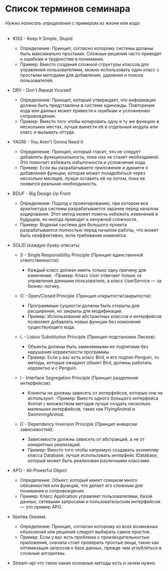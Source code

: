 # Список терминов семинара
###### Нужно написать определения с примером из жизни или кода
- KISS - Keep It Simple, Stupid
  - Определение: Принцип, согласно которому системы должны быть максимально простыми. Сложные решения часто приводят к ошибкам и трудностям в понимании.
  - Пример: Вместо создания сложной структуры классов для управления пользователями, можно использовать один класс с простыми методами для добавления, удаления и поиска пользователей.
- DRY - Don't Repeat Yourself
  - Определение: Принцип, который утверждает, что информация должна быть представлена в системе единожды. Повторение кода или данных может привести к ошибкам и усложнению сопровождения.
  - Пример: Вместо того чтобы копировать одну и ту же функцию в нескольких местах, лучше вынести её в отдельный модуль или класс и вызывать оттуда.
- YAGNI - You Aren't Gonna Need It
  - Определение: Принцип, который гласит, что не следует добавлять функциональность, пока она не станет необходимой. Это помогает избежать избыточности и усложнения кода.
  - Пример: Если вы разрабатываете приложение и думаете о добавлении функции, которая может понадобиться через несколько месяцев, лучше оставить её на потом, пока не появится реальная необходимость.

- BDUF - Big Design Up Front
  - Определение: Подход к проектированию, при котором вся архитектура системы разрабатывается заранее перед началом кодирования. Этот метод может помочь избежать изменений в будущем, но иногда приводит к ненужной сложности.
  - Пример: Водяная система для большого проекта разрабатывается полностью перед началом работы, что может быть неэффективно, если требования изменятся.

- SOLID (каждую букву описать)
  - S - Single Responsibility Principle (Принцип единственной ответственности): 
    - Каждый класс должен иметь только одну причину для изменения.
    -Пример: Класс User отвечает только за управление данными пользователя, а класс UserService — за бизнес-логику.
  - O - Open/Closed Principle (Принцип открытости/закрытости): 
    - Программные сущности должны быть открыты для расширения, но закрыты для модификации.
    - Пример: Использование абстрактных классов и интерфейсов позволяет добавлять новые функции без изменения существующего кода.

  - L - Liskov Substitution Principle (Принцип подстановки Лисков): 
    - Объекты должны быть заменяемыми их подтипами без нарушения корректности программы. 
    - Пример: Если у вас есть класс Bird, и его подтип Penguin, то методы, которые ожидают объект Bird, должны работать корректно и с Penguin.
  - I - Interface Segregation Principle (Принцип разделения интерфейсов): 
    - Клиенты не должны зависеть от интерфейсов, которые они не используют.
    -Пример: Вместо одного большого интерфейса Animal с множеством методов лучше создать несколько маленьких интерфейсов, таких как FlyingAnimal и SwimmingAnimal.

  - D - Dependency Inversion Principle (Принцип инверсии зависимостей): 
    - Зависимости должны зависеть от абстракций, а не от конкретных реализаций.
    - Пример: Вместо того чтобы напрямую создавать экземпляр класса Database, лучше использовать интерфейс IDatabase, который может быть реализован различными классами.

- APO - All-Powerful Object
  - Определение: Объект, который имеет слишком много обязанностей или функций, что делает его сложным для понимания и сопровождения.
  - Пример: Класс Application управляет пользователями, базой данных, сетевыми запросами и пользовательским интерфейсом — это пример APO.
- бритва Оккама
  - Определение: Принцип, согласно которому из всех возможных объяснений или решений следует выбирать самое простое.
  - Пример: Если у вас есть проблема с производительностью приложения, сначала стоит проверить простые вещи, такие как оптимизация запросов к базе данных, прежде чем углубляться в сложные алгоритмы.
- Stream-api что такое какие основные методы есть и зачем нужно
